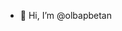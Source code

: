 - 👋 Hi, I’m @olbapbetan
<!---
- 👀 I’m interested in ...
- 🌱 I’m currently learning ...
- 💞️ I’m looking to collaborate on ...
- 📫 How to reach me ...
--->

<!---
olbapbetan/olbapbetan is a ✨ special ✨ repository because its `README.md` (this file) appears on your GitHub profile.
You can click the Preview link to take a look at your changes.
--->
